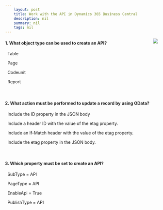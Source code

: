 ```yaml
---
    layout: post
    title: Work with the API in Dynamics 365 Business Central  
    description: nil
    summary: nil
    tags: nil
---
```



 <a target="_blank" href="https://docs.microsoft.com/en-us/learn/modules/work-with-api/9-check/"><i class="fas fa-external-link-alt"></i> </a>
 <img align="right" src="https://docs.microsoft.com/en-us/learn/achievements/work-with-api.svg">
####  1. What object type can be used to create an API?


<i class='far fa-square'></i> &nbsp;&nbsp;Table

<i class='fas fa-check-square' style='color: Dodgerblue;'></i> &nbsp;&nbsp;Page

<i class='far fa-square'></i> &nbsp;&nbsp;Codeunit

<i class='far fa-square'></i> &nbsp;&nbsp;Report
<br />
<br />
<br />

####  2. What action must be performed to update a record by using OData?


<i class='far fa-square'></i> &nbsp;&nbsp;Include the ID property in the JSON body

<i class='far fa-square'></i> &nbsp;&nbsp;Include a header ID with the value of the etag property.

<i class='fas fa-check-square' style='color: Dodgerblue;'></i> &nbsp;&nbsp;Include an If-Match header with the value of the etag property.

<i class='far fa-square'></i> &nbsp;&nbsp;Include the etag property in the JSON body.
<br />
<br />
<br />

####  3. Which property must be set to create an API?


<i class='far fa-square'></i> &nbsp;&nbsp;SubType = API

<i class='fas fa-check-square' style='color: Dodgerblue;'></i> &nbsp;&nbsp;PageType = API

<i class='far fa-square'></i> &nbsp;&nbsp;EnableApi = True

<i class='far fa-square'></i> &nbsp;&nbsp;PublishType = API
<br />
<br />
<br />

